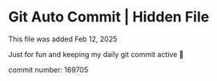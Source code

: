 # Git Auto Commit | Hidden File

This file was added Feb 12, 2025

Just for fun and keeping my daily git commit active 🤪

commit number: 169705
